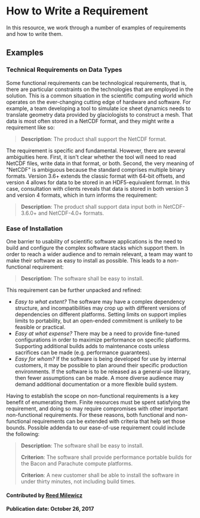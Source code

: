 # How to Write a Requirement

In this resource, we work through a number of examples of requirements and how to write them.

## Examples


### Technical Requirements on Data Types 

Some functional requirements can be technological requirements, that is, there are particular constraints on the technologies that are employed in the solution. This is a common situation in the scientific computing world which operates on the ever-changing cutting edge of hardware and software. For example, a team developing a tool to simulate ice sheet dynamics needs to translate geometry data provided by glaciologists to construct a mesh. That data is most often stored in a NetCDF format, and they might write a requirement like so:

> **Description**: The product shall support the NetCDF format.

The requirement is specific and fundamental. However, there are several ambiguities here. First, it isn't clear whether the tool will need to read NetCDF files, write data in that format, or both. Second, the very meaning of "NetCDF" is ambiguous because the standard comprises multiple binary formats. Version 3.6+ extends the classic format with 64-bit offsets, and version 4 allows for data to be stored in an HDF5-equivalent format. In this case, consultation with clients reveals that data is stored in both version 3 and version 4 formats, which in turn informs the requirement:

> **Description**: The product shall support data input both in NetCDF-3.6.0+ and NetCDF-4.0+ formats.

### Ease of Installation

One barrier to usability of scientific software applications is the need to build and configure the complex software stacks which support them. In order to reach a wider audience and to remain relevant, a team may want to make their software as easy to install as possible. This leads to a non-functional requirement:

> **Description**: The software shall be easy to install.

This requirement can be further unpacked and refined:

- *Easy to what extent?* The software may have a complex dependency structure, and incompatibilities may crop up with different versions of dependencies on different platforms. Setting limits on support implies limits to portability, but an open-ended commitment is unlikely to be feasible or practical.
- *Easy at what expense?* There may be a need to provide fine-tuned configurations in order to maximize performance on specific platforms. Supporting additional builds adds to maintenance costs unless sacrifices can be made (e.g. performance guarantees).
- *Easy for whom?* If the software is being developed for use by internal customers, it may be possible to plan around their specific production environments. If the software is to be released as a general-use library, then fewer assumptions can be made. A more diverse audience may demand additional documentation or a more flexible build system.

Having to establish the scope on non-functional requirements is a key benefit of enumerating them. Finite resources must be spent satisfying the requirement, and doing so may require compromises with other important non-functional requirements. For these reasons, both functional and non-functional requirements can be extended with criteria that help set those bounds. Possible addenda to our ease-of-use requirement could include the following:

> **Description**: The software shall be easy to install.
>
> **Criterion**: The software shall provide performance portable builds for the Bacon and Parachute compute platforms.
>
> **Criterion**: A new customer shall be able to install the software in under thirty minutes, not including build times.

#### Contributed by [Reed Milewicz](https://github.com/rmmilewi)

#### Publication date: October 26, 2017

<!---
Publish: yes
Categories: Collaboration, Planning
Topics: requirements
Tags: requirements, howto
Level: 2
Prerequisites: WhatIsARequirement.md
Aggregate: none

% LCM: Temporarily change to level 2, reconsider later for aggregate WhatIs content for requirements
--->
